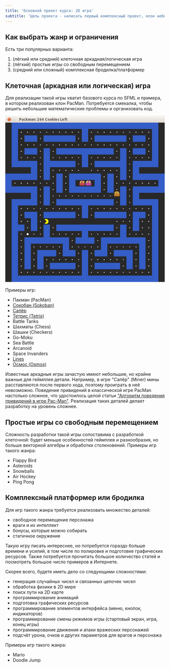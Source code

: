 ```yaml
---
title: 'Основной проект курса: 2D игра'
subtitle: 'Цель проекта - написать первый комплексный проект, клон небольшой игры'
---
```


## Как выбрать жанр и ограничения

Есть три популярных варианта:

1. (лёгкий или средний) клеточная аркадная/логическая игра
2. (лёгкий) простые игры со свободным перемещением
3. (средний или сложный) комплексная бродилка/платформер

## Клеточная (аркадная или логическая) игра

Для реализации такой игры хватит базового курса по SFML и примера, в котором реализован клон PacMan. Потребуется смекалка, чтобы решить небольшие математические проблемы и организовать код.

![Скриншот](img/project/packman.png)

Примеры игр:

- Пакман (PacMan)
- [Сокобан (Sokoban)](https://ru.wikipedia.org/wiki/Sokoban)
- [Сапёр](https://ru.wikipedia.org/wiki/%D0%A1%D0%B0%D0%BF%D1%91%D1%80_(%D0%B8%D0%B3%D1%80%D0%B0))
- [Тетрис (Tetris)](https://ru.wikipedia.org/wiki/%D0%A2%D0%B5%D1%82%D1%80%D0%B8%D1%81)
- Battle Tanks
- Шахматы (Chess)
- Шашки (Checkers)
- Go-Moku
- Sea Battle
- Arcanoid
- Space Invanders
- [Lines](https://ru.wikipedia.org/wiki/Lines)
- [Осмос (Osmos)](https://ru.wikipedia.org/wiki/Osmos)

Известные аркадные игры зачастую имеют небольшие, но крайне важные для геймплея детали. Например, в игре "Сапёр" (Miner) мины расставляются после первого хода, поэтому проиграть в неё невозможно. Поведение привидений в классической игре PacMan настолько сложное, что удостоилось целой статьи ["Алгоритм поведения привидений в игре Pac-Man"](https://habrahabr.ru/post/109406/). Реализация таких деталей делает разработку на уровень сложнее.

## Простые игры со свободным перемещением 

Сложность разработки такой игры сопоставима с разработкой клеточной: будет меньше особенностей геймплея и разнообразия, но больше векторной алгебры и обработки столкновений. Примеры игр такого жанра:

- Flappy Bird
- Asteroids
- Snowballs
- Air Hockey
- Ping Pong

## Комплексный платформер или бродилка

Для игр такого жанра требуется реализовать множество деталей:

- свободное перемещение персонажа
- враги и их интеллект
- бонусы, которые можно собирать
- статичное окружение

Такую игру писать интереснее, но потребуется гораздо больше времени и усилий, в том числе по полировке и подготовке графических ресурсов. Также потребуется прочитать большое количество статей и посмотреть большое число примеров в Интернете.

Скорее всего, будете иметь дело со следующими сложностями:

- генерация случайных чисел и связанных цепочек чисел
- обработка физики в 2D мире
- поиск пути на 2D карте
- программирование анимаций
- подготовка графических ресурсов
- программирование элементов интерфейса (меню, кнопок, индикаторов)
- программирование смены режимов игры (стартовый экран, игра, конец игры)
- программирование движения и атаки вражеских персонажей
- подсчёт урона, очков и других параметров для врагов и персонажа

Примеры игр такого жанра:

- Mario
- Doodle Jump
